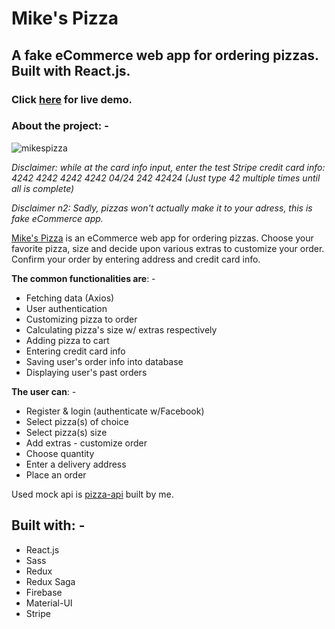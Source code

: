 # Mike's Pizza

## A fake eCommerce web app for ordering pizzas. Built with React.js.
<!-- ## Click [here](https://pokemon-battle-game.netlify.app/) -->
### Click <a href="https://mikes-pizza-c8851.web.app/" target="_blank">here</a> for live demo.

### About the project: -

![mikespizza](https://user-images.githubusercontent.com/66523518/131984383-b579564f-d762-45bf-91f6-745b53d367dd.png)

_Disclaimer: while at the card info input, enter the test Stripe credit card info: 4242 4242 4242 4242 04/24 242 42424 (Just type 42 multiple times until all is complete)_

_Disclaimer n2: Sadly, pizzas won't actually make it to your adress, this is fake eCommerce app._

<a href="https://mikes-pizza-c8851.web.app/" target="_blank">Mike's Pizza</a> is an eCommerce web app for ordering pizzas. Choose your favorite pizza, size and decide upon various extras to customize your order. Confirm your order by entering address and credit card info.

**The common functionalities are**: -
- Fetching data (Axios)
- User authentication
- Customizing pizza to order
- Calculating pizza's size w/ extras respectively
- Adding pizza to cart
- Entering credit card info
- Saving user's order info into database
- Displaying user's past orders

**The user can**: -
- Register & login (authenticate w/Facebook)
- Select pizza(s) of choice
- Select pizza(s) size
- Add extras - customize order
- Choose quantity
- Enter a delivery address
- Place an order

Used mock api is <a href="https://mock-pizza-api.herokuapp.com/" target="_blank">pizza-api</a> built by me.

## Built with: -
- React.js
- Sass
- Redux
- Redux Saga
- Firebase
- Material-UI
- Stripe
